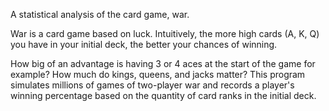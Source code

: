 A statistical analysis of the card game, war.

War is a card game based on luck. Intuitively, the more high cards (A, K, Q) you have in your initial deck, the better your chances of winning. 

How big of an advantage is having 3 or 4 aces at the start of the game for example? How much do kings, queens, and jacks matter? This program simulates millions of games of two-player war and records a player's winning percentage based on the quantity of card ranks in the initial deck. 